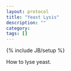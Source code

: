 ```yaml
---
layout: protocol
title: "Yeast Lysis"
description: ""
category: 
tags: []
---
```

{% include JB/setup %}

How to lyse yeast.
